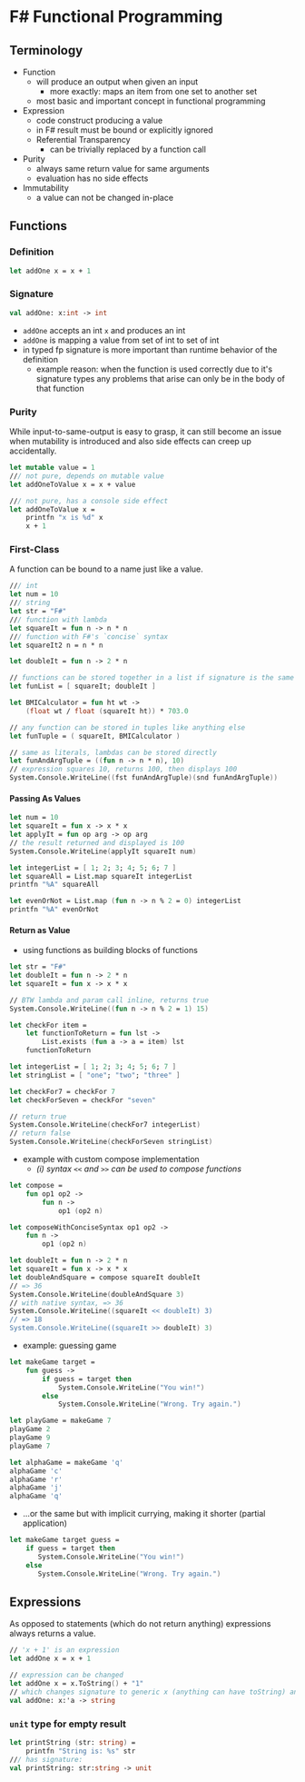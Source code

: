 # F# Functional Programming

## Terminology

- Function
  - will produce an output when given an input
    - more exactly: maps an item from one set to another set
  - most basic and important concept in functional programming
- Expression
  - code construct producing a value
  - in F# result must be bound or explicitly ignored
  - Referential Transparency
    - can be trivially replaced by a function call
- Purity
  - always same return value for same arguments
  - evaluation has no side effects
- Immutability
  - a value can not be changed in-place

## Functions

### Definition

```fsharp
let addOne x = x + 1
```

### Signature

```fsharp
val addOne: x:int -> int
```
- `addOne` accepts an int `x` and produces an int
- `addOne` is mapping a value from set of int to set of int
- in typed fp signature is more important than runtime behavior of the definition
  - example reason: when the function is used correctly due to it's signature types any problems that arise can only be in the body of that function

### Purity

While input-to-same-output is easy to grasp, it can still become an issue when mutability is introduced and also side effects can creep up accidentally.

```fsharp
let mutable value = 1
/// not pure, depends on mutable value
let addOneToValue x = x + value

/// not pure, has a console side effect
let addOneToValue x =
    printfn "x is %d" x
    x + 1
```

### First-Class

A function can be bound to a name just like a value.
```fsharp
/// int
let num = 10
/// string
let str = "F#"
/// function with lambda
let squareIt = fun n -> n * n
/// function with F#'s `concise` syntax
let squareIt2 n = n * n

let doubleIt = fun n -> 2 * n

// functions can be stored together in a list if signature is the same
let funList = [ squareIt; doubleIt ]

let BMICalculator = fun ht wt ->
    (float wt / float (squareIt ht)) * 703.0

// any function can be stored in tuples like anything else
let funTuple = ( squareIt, BMICalculator )

// same as literals, lambdas can be stored directly
let funAndArgTuple = ((fun n -> n * n), 10)
// expression squares 10, returns 100, then displays 100
System.Console.WriteLine((fst funAndArgTuple)(snd funAndArgTuple))
```

#### Passing As Values

```fsharp
let num = 10
let squareIt = fun x -> x * x
let applyIt = fun op arg -> op arg
// the result returned and displayed is 100
System.Console.WriteLine(applyIt squareIt num)

let integerList = [ 1; 2; 3; 4; 5; 6; 7 ]
let squareAll = List.map squareIt integerList
printfn "%A" squareAll

let evenOrNot = List.map (fun n -> n % 2 = 0) integerList
printfn "%A" evenOrNot
```

#### Return as Value

- using functions as building blocks of functions
```fsharp
let str = "F#"
let doubleIt = fun n -> 2 * n
let squareIt = fun x -> x * x

// BTW lambda and param call inline, returns true
System.Console.WriteLine((fun n -> n % 2 = 1) 15)

let checkFor item =
    let functionToReturn = fun lst ->
        List.exists (fun a -> a = item) lst
    functionToReturn

let integerList = [ 1; 2; 3; 4; 5; 6; 7 ]
let stringList = [ "one"; "two"; "three" ]

let checkFor7 = checkFor 7
let checkForSeven = checkFor "seven"

// return true
System.Console.WriteLine(checkFor7 integerList)
// return false
System.Console.WriteLine(checkForSeven stringList)
```
- example with custom compose implementation
  - _(i) syntax `<<` and `>>` can be used to compose functions_
```fsharp
let compose =
    fun op1 op2 ->
        fun n ->
            op1 (op2 n)

let composeWithConciseSyntax op1 op2 ->
    fun n ->
        op1 (op2 n)

let doubleIt = fun n -> 2 * n
let squareIt = fun x -> x * x
let doubleAndSquare = compose squareIt doubleIt
// => 36
System.Console.WriteLine(doubleAndSquare 3)
// with native syntax, => 36
System.Console.WriteLine((squareIt << doubleIt) 3)
// => 18
System.Console.WriteLine((squareIt >> doubleIt) 3)
```
- example: guessing game
```fsharp
let makeGame target =
    fun guess ->
        if guess = target then
            System.Console.WriteLine("You win!")
        else
            System.Console.WriteLine("Wrong. Try again.")

let playGame = makeGame 7
playGame 2
playGame 9
playGame 7

let alphaGame = makeGame 'q'
alphaGame 'c'
alphaGame 'r'
alphaGame 'j'
alphaGame 'q'
```
  - ...or the same but with implicit currying, making it shorter (partial application)
```fsharp
let makeGame target guess =
    if guess = target then
       System.Console.WriteLine("You win!")
    else
       System.Console.WriteLine("Wrong. Try again.")
```

## Expressions

As opposed to statements (which do not return anything) expressions always returns a value.

```fsharp
// 'x + 1' is an expression
let addOne x = x + 1

// expression can be changed
let addOne x = x.ToString() + "1"
// which changes signature to generic x (anything can have toString) and string return value
val addOne: x:'a -> string
```

### `unit` type for empty result

```fsharp
let printString (str: string) =
    printfn "String is: %s" str
/// has signature:
val printString: str:string -> unit
```